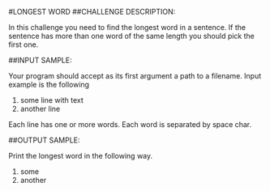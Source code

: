 #LONGEST WORD
##CHALLENGE DESCRIPTION:

In this challenge you need to find the longest word in a sentence. If the sentence has more than one word of the same length you should pick the first one.

##INPUT SAMPLE:

Your program should accept as its first argument a path to a filename. Input example is the following

1. some line with text
2. another line

Each line has one or more words. Each word is separated by space char.

##OUTPUT SAMPLE:

Print the longest word in the following way.

1. some
2. another

